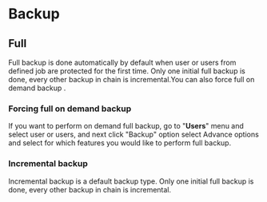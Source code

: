 # Backup

## Full

Full backup is done automatically by default when user or users from defined job are protected for the first time. Only one initial full backup is done, every other backup in chain is incremental.You can also force full on demand backup . 

### Forcing full on demand backup 

If you want to perform on demand full backup, go to "**Users**" menu and select user or users, and next click "Backup" option   select Advance options and select for which features you would like to perform full backup. 

### Incremental backup

Incremental backup is a default backup type. Only one initial full backup is done, every other backup in chain is incremental.



